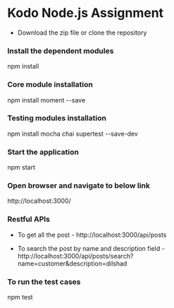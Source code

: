 # Kodo Node.js Assignment
* Download the zip file or clone the repository

### Install the dependent modules
npm install

### Core module installation
npm install moment --save

### Testing modules installation
npm install mocha chai supertest --save-dev

### Start the application
npm start

### Open browser and navigate to below link
http://localhost:3000/


### Restful APIs

* To get all the post - 
    http://localhost:3000/api/posts

* To search the post by name and description field - 
    http://localhost:3000/api/posts/search?name=customer&description=dilshad


### To run the test cases
npm test

